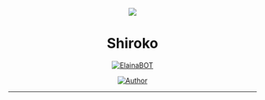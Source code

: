 <!DOCTYPE html>
 <body>
<div class="info">
<p align ="center">
 <img src= "https://files.catbox.moe/0421p1.jpg" witdh = "100px"></img>
</p>
  <h1 align="center">Shiroko</h1>

<p align="center">
 <a href="#"><img title="ElainaBOT" src="https://img.shields.io/badge/Whatshapp BOT-green?colorA=%23ff0000&colorB=%23017e40&style=for-the-badge"></a>
</p>
<p align="center">
<a href="https://github.com/ImYanXiao"><img title="Author" src="https://img.shields.io/badge/AUTHOR-ImYanXiao-green.svg?style=for-the-badge&logo=github"></a>

---------

